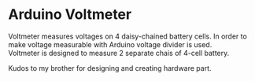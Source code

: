 # Arduino Voltmeter

Voltmeter measures voltages on 4 daisy-chained battery cells. In order to make voltage measurable with Arduino voltage divider is used.  
Voltmeter is designed to measure 2 separate chais of 4-cell battery.

Kudos to my brother for designing and creating hardware part.